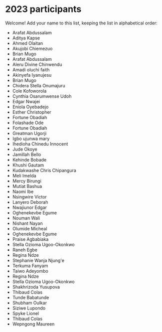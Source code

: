 # 2023 participants

Welcome! Add your name to this list, keeping the list in alphabetical order:

- Arafat Abdussalam
- Aditya Kapse
- Ahmed Olaitan
- Akujobi Chiemezuo
- Brian Mugo
- Arafat Abdussalam
- Aleru Divine Chinwendu
- Amadi oluchi faith
- Akinyefa Iyanujesu
- Brian Mugo
- Chidera Stella Onumajuru
- Cole Kofoworola
- Cynthia Osarumwense Udoh
- Edgar Nwajei
- Eniola Oyebadejo
- Esther Christopher
- Fortune Obadiah
- Folashade Ode
- Fortune Obadiah
- Greatman Ugorji
- Igbo ujunwa mary
- Ihedioha Chinedu Innocent
- Jude Okoye
- Jamillah Bello
- Kehinde Bobade
- Khushi Gautam
- Kudakwashe Chris Chipangura
- Meli Imelda
- Mercy Birungi
- Mutiat Bashua
- Naomi Ibe
- Nsingwire Victor
- Lanyero Deborah
- Nwajiunor Edgar
- Oghenekevbe Egume
- Nouman Wali
- Nishant Nayan
- Olumide Micheal
- Oghenekevbe Egume
- Praise Agbabiaka
- Stella Ozioma Ugoo-Okonkwo
- Raneh Egbe
- Regina Ndze
- Stephanie Wanja Njung'e
- Terkuma Fanyam
- Taiwo Adeyombo
- Regina Ndze
- Stella Ozioma Ugoo-Okonkwo
- Shakhrizoda Yusupova
- Thibaud Colas
- Tunde Babatunde
- Shubham Oulkar
- Siziwe Lupondo
- Spyke Lionel
- Thibaud Colas
- Wepngong Maureen
